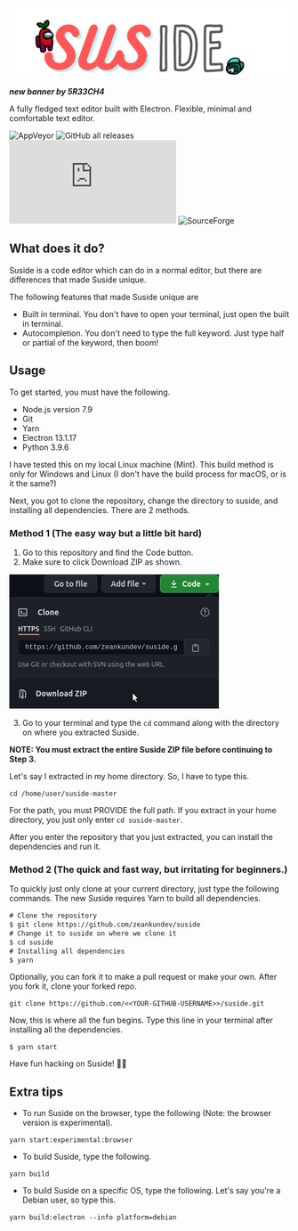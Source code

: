 ![logo](assets/large_logo.svg)

***new banner by 5R33CH4***

A fully fledged text editor built with Electron.
Flexible, minimal and comfortable text editor.
<br>

![AppVeyor](https://img.shields.io/appveyor/build/zeankundev/suside?style=for-the-badge)
![GitHub all releases](https://img.shields.io/github/downloads/zeankundev/suside/total?style=for-the-badge)
![GitHub release (latest by date and asset)](https://img.shields.io/github/downloads/zeankundev/suside/1.4.4/suside_1.4.4_amd64.deb?style=for-the-badge)
![SourceForge](https://img.shields.io/sourceforge/dm/suside?color=green&style=for-the-badge)

## What does it do? 
Suside is a code editor which can do in a normal editor, but there are
differences that made Suside unique.

The following features that made Suside unique are
* Built in terminal. You don't have to open your terminal, just open the built in terminal.
* Autocompletion. You don't need to type the full keyword. Just type half or partial of the keyword, then boom!

## Usage
To get started, you must have the following.
* Node.js version 7.9
* Git
* Yarn
* Electron 13.1.17
* Python 3.9.6

I have tested this on my local Linux machine (Mint). This build method is only for Windows and Linux (I don't have the build process for macOS, or is it the same?)

Next, you got to clone the repository, change the directory to suside, and installing all dependencies. There are 2 methods.
### Method 1 (The easy way but a little bit hard)
1. Go to this repository and find the Code button.
2. Make sure to click Download ZIP as shown.

![method](Untitled2.png)

3. Go to your terminal and type the ```cd``` command along with the directory on where you extracted Suside.

**NOTE: You must extract the entire Suside ZIP file before continuing to Step 3.**

Let's say I extracted in my home directory. So, I have to type this.
```shell
cd /home/user/suside-master
```
For the path, you must PROVIDE the full path. If you extract in your home directory, you just only enter ```cd suside-master```.

After you enter the repository that you just extracted, you can install the dependencies and run it.

### Method 2 (The quick and fast way, but irritating for beginners.)
To quickly just only clone at your current directory, just type the following commands. The new Suside requires Yarn to build all dependencies.
```shell
# Clone the repository
$ git clone https://github.com/zeankundev/suside
# Change it to suside on where we clone it
$ cd suside
# Installing all dependencies
$ yarn
```

Optionally, you can fork it to make a pull request or make your own.
After you fork it, clone your forked repo.
```shell
git clone https://github.com/<<YOUR-GITHUB-USERNAME>>/suside.git
```

Now, this is where all the fun begins. Type this line in your terminal after installing all the dependencies.
```shell
$ yarn start
```
Have fun hacking on Suside! 🥳:tada:

## Extra tips

* To run Suside on the browser, type the following (Note: the browser version is experimental).
```shell
yarn start:experimental:browser
```
* To build Suside, type the following.
```shell
yarn build
```
* To build Suside on a specific OS, type the following. Let's say you're a Debian user, so type this.
```shell
yarn build:electron --info platform=debian
```
